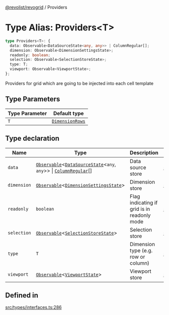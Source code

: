 [@revolist/revogrid](README.md) / Providers

# Type Alias: Providers\<T\>

```ts
type Providers<T>: {
  data: Observable<DataSourceState<any, any>> | ColumnRegular[];
  dimension: Observable<DimensionSettingsState>;
  readonly: boolean;
  selection: Observable<SelectionStoreState>;
  type: T;
  viewport: Observable<ViewportState>;
};
```

Providers for grid which are going to be injected into each cell template

## Type Parameters

| Type Parameter | Default type |
| ------ | ------ |
| `T` | [`DimensionRows`](TypeAlias.DimensionRows.md) |

## Type declaration

| Name | Type | Description | Defined in |
| ------ | ------ | ------ | ------ |
| `data` | [`Observable`](TypeAlias.Observable.md)\<[`DataSourceState`](TypeAlias.DataSourceState.md)\<`any`, `any`\>\> \| [`ColumnRegular`](Interface.ColumnRegular.md)[] | Data source store | [src/types/interfaces.ts:298](https://github.com/revolist/revogrid/blob/25c443de65de6e4fb3ac1b2c638df62d9ca5c202/src/types/interfaces.ts#L298) |
| `dimension` | [`Observable`](TypeAlias.Observable.md)\<[`DimensionSettingsState`](Interface.DimensionSettingsState.md)\> | Dimension store | [src/types/interfaces.ts:306](https://github.com/revolist/revogrid/blob/25c443de65de6e4fb3ac1b2c638df62d9ca5c202/src/types/interfaces.ts#L306) |
| `readonly` | `boolean` | Flag indicating if grid is in readonly mode | [src/types/interfaces.ts:294](https://github.com/revolist/revogrid/blob/25c443de65de6e4fb3ac1b2c638df62d9ca5c202/src/types/interfaces.ts#L294) |
| `selection` | [`Observable`](TypeAlias.Observable.md)\<[`SelectionStoreState`](TypeAlias.SelectionStoreState.md)\> | Selection store | [src/types/interfaces.ts:310](https://github.com/revolist/revogrid/blob/25c443de65de6e4fb3ac1b2c638df62d9ca5c202/src/types/interfaces.ts#L310) |
| `type` | `T` | Dimension type (e.g. row or column) | [src/types/interfaces.ts:290](https://github.com/revolist/revogrid/blob/25c443de65de6e4fb3ac1b2c638df62d9ca5c202/src/types/interfaces.ts#L290) |
| `viewport` | [`Observable`](TypeAlias.Observable.md)\<[`ViewportState`](Interface.ViewportState.md)\> | Viewport store | [src/types/interfaces.ts:302](https://github.com/revolist/revogrid/blob/25c443de65de6e4fb3ac1b2c638df62d9ca5c202/src/types/interfaces.ts#L302) |

## Defined in

[src/types/interfaces.ts:286](https://github.com/revolist/revogrid/blob/25c443de65de6e4fb3ac1b2c638df62d9ca5c202/src/types/interfaces.ts#L286)
